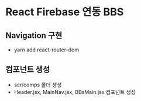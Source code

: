 # React Firebase 연동 BBS

## Navigation 구현

- yarn add react-router-dom

## 컴포넌트 생성

- scr/comps 폴더 생성
- Header.jsx, MainNav.jsx, BBsMain.jsx 컴포넌트 생성

